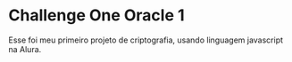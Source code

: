 # Challenge One Oracle 1

Esse foi meu primeiro projeto de criptografia, usando linguagem javascript na Alura.
